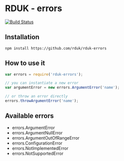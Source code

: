 # RDUK - errors

[![Build Status](https://travis-ci.org/rd-uk/rduk-errors.svg?branch=master)](https://travis-ci.org/rd-uk/rduk-errors)

## Installation

```
npm install https://github.com/rduk/rduk-errors
```

## How to use it

```js
var errors = require('rduk-errors');

// you can instantiate a new error
var argumentError = new errors.ArgumentError('name');

// or throw an error directly
errors.throwArgumentError('name');

```

## Available errors
* errors.ArgumentError
* errors.ArgumentNullError
* errors.ArgumentOutOfRangeError
* errors.ConfigurationError
* errors.NotImplementedError
* errors.NotSupportedError